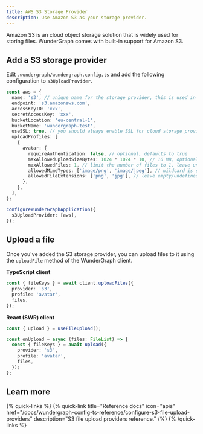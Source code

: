 ```yaml
---
title: AWS S3 Storage Provider
description: Use Amazon S3 as your storage provider.
---
```


Amazon S3 is an cloud object storage solution that is widely used for storing files.
WunderGraph comes with built-in support for Amazon S3.

## Add a S3 storage provider

Edit `.wundergraph/wundergraph.config.ts` and add the following configuration to `s3UploadProvider`.

```typescript
const aws = {
  name: 's3', // unique name for the storage provider, this is used in the client.
  endpoint: 's3.amazonaws.com',
  accessKeyID: 'xxx',
  secretAccessKey: 'xxx',
  bucketLocation: 'eu-central-1',
  bucketName: 'wundergraph-test',
  useSSL: true, // you should always enable SSL for cloud storage providers!
  uploadProfiles: [
    {
      avatar: {
        requireAuthentication: false, // optional, defaults to true
        maxAllowedUploadSizeBytes: 1024 * 1024 * 10, // 10 MB, optional, defaults to 25 MB
        maxAllowedFiles: 1, // limit the number of files to 1, leave undefined for unlimited files
        allowedMimeTypes: ['image/png', 'image/jpeg'], // wildcard is supported, e.g. 'image/*', leave empty/undefined to allow all
        allowedFileExtensions: ['png', 'jpg'], // leave empty/undefined to allow all
      },
    },
  ],
};

configureWunderGraphApplication({
  s3UploadProvider: [aws],
});
```

## Upload a file

Once you've added the S3 storage provider, you can upload files to it using the `uploadFile` method of the WunderGraph client.

**TypeScript client**

```typescript
const { fileKeys } = await client.uploadFiles({
  provider: 's3',
  profile: 'avatar',
  files,
});
```

**React (SWR) client**

```typescript
const { upload } = useFileUpload();

const onUpload = async (files: FileList) => {
  const { fileKeys } = await upload({
    provider: 's3',
    profile: 'avatar',
    files,
  });
};
```

## Learn more

{% quick-links %}
{% quick-link title="Reference docs" icon="apis" href="/docs/wundergraph-config-ts-reference/configure-s3-file-upload-providers" description="S3 file upload providers reference." /%}
{% /quick-links %}
